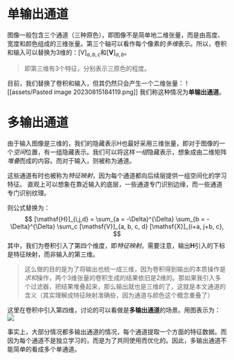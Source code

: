 # 单输出通道
图像一般包含三个通道（三种原色），即图像不是简单地二维张量，而是由高度、宽度和颜色组成的三维张量。第三个轴可以看作每个像素的*多维*表示。所以，卷积和输入可以替换为3维的：$[\mathsf{V}]_{a,b,c}$和$[\mathbf{V}]_{a,b}$。

> 即第三维有3个特征，分别表示三原色的程度。

目前，我们替换了卷积和输入，但其仍然只会产生一个二维张量：
![[assets/Pasted image 20230815184119.png]]
我们称这种情况为**单输出通道**。

# 多输出通道

由于输入图像是三维的，我们的隐藏表示$\mathsf{H}$也最好采用三维张量，即对于图像的一个*空间*位置，有一组隐藏表示。我们可以将这样*一组*隐藏表示，想象成由二维矩阵*堆叠*而成的内容。而对于输入，则被称为通道。

这些通道有时也被称为*特征映射*，因为每个通道都向后续层提供一组空间化的学习特征。 直观上可以想象在靠近输入的底层，一些通道专门识别边缘，而一些通道专门识别纹理。

则公式替换为：
$$
[\mathsf{H}]_{i,j,d} = \sum_{a = -\Delta}^{\Delta} \sum_{b = -\Delta}^{\Delta} \sum_c [\mathsf{V}]_{a, b, c, d} [\mathsf{X}]_{i+a, j+b, c},
$$
其中，我们为卷积引入了第四个维度，即*特征映射*。需要注意，输出$\mathbf{H}$引入的下标是特征映射，而非输入的第三维。

> 这么做的目的是为了将输出也统一成三维，因为卷积得到输出的本质操作是*求和*操作，两个3维张量的卷积生成的结果依旧是2维的。那如果我引入多个过滤器，把结果堆叠起来，那么输出就也是三维的了，这就是本文通道的含义（其实理解成特征映射准确些，因为通道与颜色这个概念重叠了）

这里在卷积中引入第四维，讨论的可以看做是**多输出通道**的场景。用图表示为：
![](Pasted%20image%2020230813175343.png)

事实上，大部分情况都多输出通道的情况，每个通道提取一个方面的特征数据。而因为每个通道不是独立学习的，而是为了共同使用而优化的。因此，多输出通道不能简单的看成多个单通道。